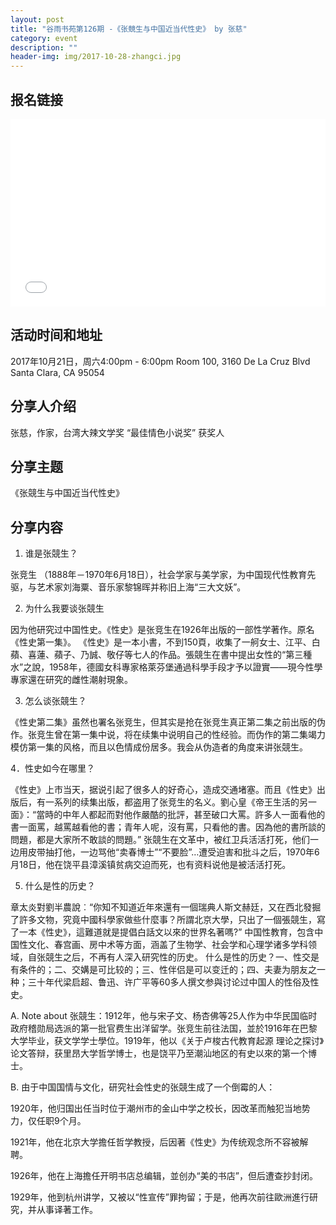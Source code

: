 ```yaml
---
layout: post
title: "谷雨书苑第126期 -《张競生与中国近当代性史》 by 张慈"
category: event
description: ""
header-img: img/2017-10-28-zhangci.jpg
---
```


## 报名链接
<div style="width:100%; text-align:left;" ><iframe src="//eventbrite.com/tickets-external?eid=38717784937&ref=etckt" frameborder="0" height="300" width="100%" vspace="0" hspace="0" marginheight="5" marginwidth="5" scrolling="auto" allowtransparency="true"></iframe></div>

## 活动时间和地址
2017年10月21日，周六4:00pm - 6:00pm
Room 100, 3160 De La Cruz Blvd Santa Clara, CA 95054

## 分享人介绍

张慈，作家，台湾大辣文学奖 “最佳情色小说奖” 获奖人

## 分享主题

《张競生与中国近当代性史》


## 分享内容 
1. 谁是张競生？

张竞生 （1888年－1970年6月18日），社会学家与美学家，为中国现代性教育先驱，与艺术家刘海粟、音乐家黎锦晖并称旧上海“三大文妖”。

2. 为什么我要谈张競生

因为他研究过中国性史。《性史》是张竞生在1926年出版的一部性学著作。原名《性史第一集》。
《性史》是一本小書，不到150頁，收集了一舸女士、江平、白蘋、喜蓮、蘋子、乃誠、敬仔等七人的作品。張競生在書中提出女性的“第三種水”之說，1958年，德國女科專家格萊芬堡通過科學手段才予以證實——現今性學專家還在研究的雌性潮射現象。

3. 怎么谈张競生？

《性史第二集》虽然也署名张竞生，但其实是抢在张竞生真正第二集之前出版的伪作。张竞生曾在第一集中说，将在续集中说明自己的性经验。而伪作的第二集竭力模仿第一集的风格，而且以色情成份居多。我会从伪造者的角度来讲张競生。

4．性史如今在哪里？

《性史》上市当天，据说引起了很多人的好奇心，造成交通堵塞。而且《性史》出版后，有一系列的续集出版，都盗用了张竞生的名义。劉心皇《帝王生活的另一面》：“當時的中年人都起而對他作嚴酷的批評，甚至破口大罵。許多人一面看他的書一面罵，越罵越看他的書；青年人呢，沒有罵，只看他的書。因為他的書所談的問題，都是大家所不敢談的問題。”
张競生在文革中，被红卫兵活活打死，他们一边用皮带抽打他，一边骂他“卖春博士”“不要脸”…遭受迫害和批斗之后，1970年6月18日，他在饶平县漳溪镇贫病交迫而死，也有资料说他是被活活打死。

5. 什么是性的历史？

章太炎對劉半農說︰“你知不知道近年來還有一個瑞典人斯文赫廷，又在西北發掘了許多文物，究竟中國科學家做些什麼事？所謂北京大學，只出了一個張競生，寫了一本《性史》，這難道就是提倡白話文以來的世界名著嗎?”
中国性教育，包含中国性文化、春宫画、房中术等方面，涵盖了生物学、社会学和心理学诸多学科领域，自张競生之后，不再有人深入研究性的历史。
什么是性的历史？一、性交是有条件的；二、交媾是可比较的；三、性伴侣是可以变迁的；四、夫妻为朋友之一种；三十年代梁启超、鲁迅、许广平等60多人撰文参與讨论过中国人的性俗及性史。

A. Note about 张競生：1912年，他与宋子文、杨杏佛等25人作为中华民国临时政府稽勋局选派的第一批官费生出洋留学。张竞生前往法国，並於1916年在巴黎大学毕业，获文学学士學位。1919年，他以《关于卢梭古代教育起源 理论之探讨》论文答辩，获里昂大学哲学博士，也是饶平乃至潮汕地区的有史以來的第一个博士。

B. 由于中国国情与文化，研究社会性史的张競生成了一个倒霉的人：

1920年，他归国出任当时位于潮州市的金山中学之校长，因改革而触犯当地势力，仅任职9个月。

1921年，他在北京大学擔任哲学教授，后因著《性史》为传统观念所不容被解聘。

1926年，他在上海擔任开明书店总编辑，並创办“美的书店”，但后遭查抄封闭。

1929年，他到杭州讲学，又被以“性宣传”罪拘留；于是，他再次前往歐洲進行研究，并从事译著工作。
